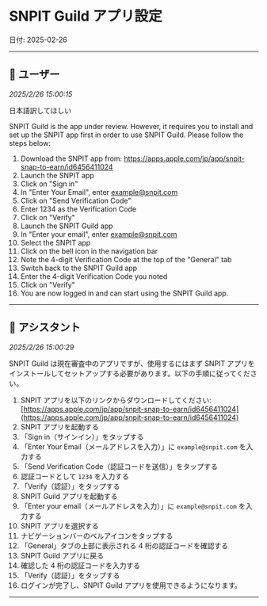 # SNPIT Guild アプリ設定

日付: 2025-02-26

---

## 👤 ユーザー
*2025/2/26 15:00:15*

日本語訳してほしい

SNPIT Guild is the app under review. However, it requires you to install and set up the SNPIT app first in order to use SNPIT Guild. Please follow the steps below:

1. Download the SNPIT app from: https://apps.apple.com/jp/app/snpit-snap-to-earn/id6456411024
2. Launch the SNPIT app
3. Click on "Sign in"
4. In "Enter Your Email", enter example@snpit.com
5. Click on "Send Verification Code"
6. Enter 1234 as the Verification Code
7. Click on "Verify"
8. Launch the SNPIT Guild app
9. In "Enter your email", enter example@snpit.com
10. Select the SNPIT app
11. Click on the bell icon in the navigation bar
12. Note the 4-digit Verification Code at the top of the "General" tab
13. Switch back to the SNPIT Guild app
14. Enter the 4-digit Verification Code you noted
15. Click on "Verify"
16. You are now logged in and can start using the SNPIT Guild app.

---

## 🤖 アシスタント
*2025/2/26 15:00:29*

SNPIT Guild は現在審査中のアプリですが、使用するにはまず SNPIT アプリをインストールしてセットアップする必要があります。以下の手順に従ってください。

1. SNPIT アプリを以下のリンクからダウンロードしてください:  
   [https://apps.apple.com/jp/app/snpit-snap-to-earn/id6456411024](https://apps.apple.com/jp/app/snpit-snap-to-earn/id6456411024)  
2. SNPIT アプリを起動する  
3. 「Sign in（サインイン）」をタップする  
4. 「Enter Your Email（メールアドレスを入力）」に `example@snpit.com` を入力する  
5. 「Send Verification Code（認証コードを送信）」をタップする  
6. 認証コードとして `1234` を入力する  
7. 「Verify（認証）」をタップする  
8. SNPIT Guild アプリを起動する  
9. 「Enter your email（メールアドレスを入力）」に `example@snpit.com` を入力する  
10. SNPIT アプリを選択する  
11. ナビゲーションバーのベルアイコンをタップする  
12. 「General」タブの上部に表示される 4 桁の認証コードを確認する  
13. SNPIT Guild アプリに戻る  
14. 確認した 4 桁の認証コードを入力する  
15. 「Verify（認証）」をタップする  
16. ログインが完了し、SNPIT Guild アプリを使用できるようになります。

---

